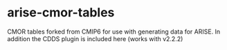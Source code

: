 # arise-cmor-tables

CMOR tables forked from CMIP6 for use with generating data for ARISE. In addition the CDDS plugin is included here (works with v2.2.2)




